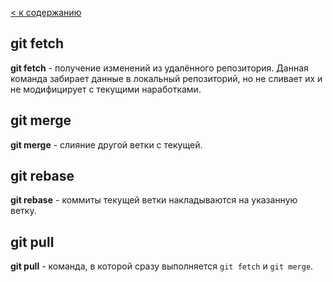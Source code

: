 [< к содержанию](./readme.md)

## git fetch
**git fetch** - получение изменений из удалённого репозитория. Данная команда забирает данные в локальный репозиторий, но не сливает их и не модифицирует с текущими наработками.

## git merge
**git merge** - слияние другой ветки с текущей.

## git rebase
**git rebase** - коммиты текущей ветки накладываются на указанную ветку.

## git pull
**git pull** - команда, в которой сразу выполняется `git fetch` и `git merge`.
